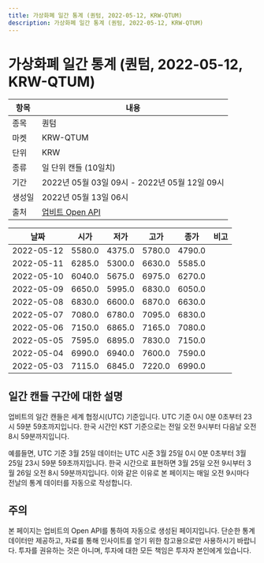 ```yaml
---
title: 가상화폐 일간 통계 (퀀텀, 2022-05-12, KRW-QTUM)
description: 가상화폐 일간 통계 (퀀텀, 2022-05-12, KRW-QTUM)
---
```



가상화폐 일간 통계 (퀀텀, 2022-05-12, KRW-QTUM)
===

|항목|내용|
|--|--|
|종목|퀀텀|
|마켓|KRW-QTUM|
|단위|KRW|
|종류|일 단위 캔들 (10일치)|
|기간|2022년 05월 03일 09시 - 2022년 05월 12일 09시|
|생성일|2022년 05월 13일 06시|
|출처|[업비트 Open API](https://docs.upbit.com)|


|날짜|시가|저가|고가|종가|비고|
|--|--|--|--|--|--|
|2022-05-12|5580.0|4375.0|5780.0|4790.0|    |
|2022-05-11|6285.0|5300.0|6630.0|5585.0|    |
|2022-05-10|6040.0|5675.0|6975.0|6270.0|    |
|2022-05-09|6650.0|5995.0|6830.0|6050.0|    |
|2022-05-08|6830.0|6600.0|6870.0|6630.0|    |
|2022-05-07|7080.0|6780.0|7095.0|6830.0|    |
|2022-05-06|7150.0|6865.0|7165.0|7080.0|    |
|2022-05-05|7595.0|6895.0|7830.0|7150.0|    |
|2022-05-04|6990.0|6940.0|7600.0|7590.0|    |
|2022-05-03|7115.0|6845.0|7220.0|6990.0|    |


일간 캔들 구간에 대한 설명
---


업비트의 일간 캔들은 세계 협정시(UTC) 기준입니다. 
UTC 기준 0시 0분 0초부터 23시 59분 59초까지입니다. 
한국 시간인 KST 기준으로는 전일 오전 9시부터 다음날 오전 8시 59분까지입니다. 


예를들면, UTC 기준 3월 25일 데이터는 UTC 시준 3월 25일 0시 0분 0초부터 3월 25일 23시 59분 59초까지입니다. 
한국 시간으로 표현하면 3월 25일 오전 9시부터 3월 26일 오전 8시 59분까지입니다. 
이와 같은 이유로 본 페이지는 매일 오전 9시마다 전날의 통계 데이터를 자동으로 작성합니다. 


주의
---


본 페이지는 업비트의 Open API를 통하여 자동으로 생성된 페이지입니다. 
단순한 통계 데이터만 제공하고, 자료를 통해 인사이트를 얻기 위한 참고용으로만 사용하시기 바랍니다. 
투자를 권유하는 것은 아니며, 투자에 대한 모든 책임은 투자자 본인에게 있습니다. 
